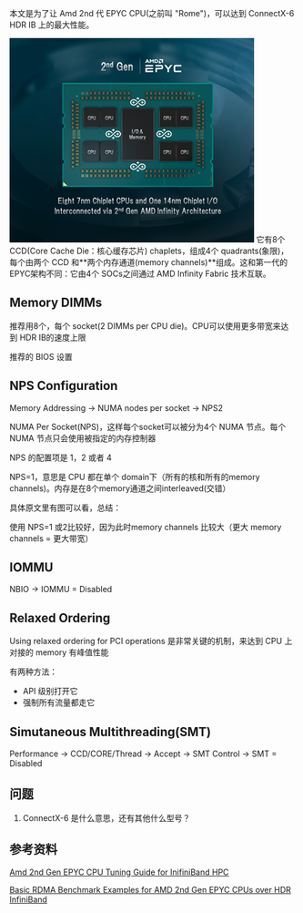 本文是为了让 Amd 2nd 代 EPYC CPU(之前叫 "Rome")，可以达到 ConnectX-6 HDR IB 上的最大性能。

![](imgs/amd-2nd-generation-EPYC-Rome-SOC.png)
它有8个 CCD(Core Cache Die：核心缓存芯片) chaplets，组成4个 quadrants(象限)，每个由两个 CCD 和**两个内存通道(memory channels)**组成。这和第一代的EPYC架构不同：它由4个 SOCs之间通过 AMD Infinity Fabric 技术互联。

## Memory DIMMs
推荐用8个，每个 socket(2 DIMMs per CPU die)。CPU可以使用更多带宽来达到 HDR IB的速度上限

推荐的 BIOS 设置

## NPS Configuration

Memory Addressing -> NUMA nodes per socket -> NPS2

NUMA Per Socket(NPS)，这样每个socket可以被分为4个 NUMA 节点。每个 NUMA 节点只会使用被指定的内存控制器

NPS 的配置项是 1，2 或者 4

NPS=1，意思是 CPU 都在单个 domain下（所有的核和所有的memory channels)。内存是在8个memory通道之间interleaved(交错）

具体原文里有图可以看，总结：

使用 NPS=1 或2比较好，因为此时memory channels 比较大（更大 memory channels = 更大带宽）

## IOMMU
NBIO -> IOMMU = Disabled

## Relaxed Ordering
Using relaxed ordering for PCI operations 是非常关键的机制，来达到 CPU 上对接的 memory 有峰值性能

有两种方法：
* API 级别打开它
* 强制所有流量都走它

## Simutaneous Multithreading(SMT)
Performance -> CCD/CORE/Thread -> Accept -> SMT Control -> SMT = Disabled

## 问题
1. ConnectX-6 是什么意思，还有其他什么型号？


## 参考资料
[Amd 2nd Gen EPYC CPU Tuning Guide for InifiniBand HPC](https://hpcadvisorycouncil.atlassian.net/wiki/spaces/HPCWORKS/pages/1280442391/AMD+2nd+Gen+EPYC+CPU+Tuning+Guide+for+InfiniBand+HPC#NPS-Configuration)

[Basic RDMA Benchmark Examples for AMD 2nd Gen EPYC CPUs over HDR InfiniBand](https://hpcadvisorycouncil.atlassian.net/wiki/spaces/HPCWORKS/pages/1284603909)
